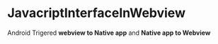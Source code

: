 # JavacriptInterfaceInWebview

Android Trigered **webview to Native app** and **Native app to Webview**
